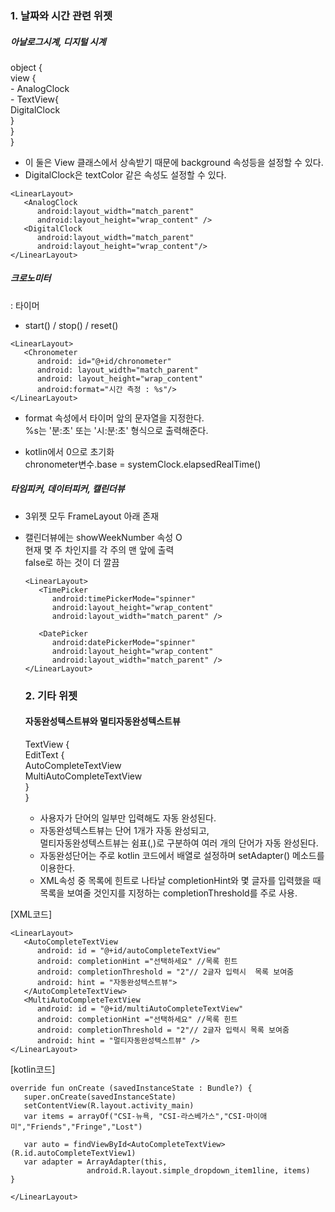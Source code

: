 ### 1. 날짜와 시간 관련 위젯  

##### 아날로그시계, 디지털 시계  
object {  
    view {  
        - AnalogClock  
        - TextView{  
            DigitalClock  
        }  
    }  
}  


- 이 둘은 View 클래스에서 상속받기 때문에 background 속성등을 설정할 수 있다.  
- DigitalClock은 textColor 같은 속성도 설정할 수 있다.  

```
<LinearLayout>
   <AnalogClock
      android:layout_width="match_parent"
      android:layout_height="wrap_content" />
   <DigitalClock
      android:layout_width="match_parent"
      android:layout_height="wrap_content"/>
</LinearLayout>
```

##### 크로노미터  
: 타이머  
- start() / stop() / reset()  

```
<LinearLayout>
   <Chronometer
      android: id="@+id/chronometer"
      android: layout_width="match_parent"
      android: layout_height="wrap_content"
      android:format="시간 측정 : %s"/>
</LinearLayout>
```

- format 속성에서 타이머 앞의 문자열을 지정한다.  
  %s는 '분:초' 또는 '시:분:초' 형식으로 출력해준다.  

- kotlin에서 0으로 초기화  
  chronometer변수.base = systemClock.elapsedRealTime()   


##### 타임피커, 데이터피커, 캘린더뷰  
- 3위젯 모두 FrameLayout 아래 존재   
- 캘린더뷰에는 showWeekNumber 속성 O  
  현재 몇 주 차인지를 각 주의 맨 앞에 출력  
  false로 하는 것이 더 깔끔  
  ```
  <LinearLayout>
     <TimePicker
        android:timePickerMode="spinner"
        android:layout_height="wrap_content"
        android:layout_width="match_parent" />

     <DatePicker
        android:datePickerMode="spinner"
        android:layout_height="wrap_content"
        android:layout_width="match_parent" />
  </LinearLayout>
  ```
  
  ### 2. 기타 위젯  
  #### 자동완성텍스트뷰와 멀티자동완성텍스트뷰  
  TextView {  
   EditText {  
      AutoCompleteTextView  
      MultiAutoCompleteTextView  
   }  
  }  

  - 사용자가 단어의 일부만 입력해도 자동 완성된다.  
  - 자동완성텍스트뷰는 단어 1개가 자동 완성되고,  
    멀티자동완성텍스트뷰는 쉼표(,)로 구분하여 여러 개의 단어가 자동 완성된다.  
  - 자동완성단어는 주로 kotlin 코드에서 배열로 설정하며 setAdapter() 메소드를 이용한다.  
  - XML속성 중 목록에 힌트로 나타날 completionHint와 몇 글자를 입력했을 때 목록을 보여줄 것인지를 지정하는 completionThreshold를 주로 사용.  

[XML코드]  
  ```
  <LinearLayout>
     <AutoCompleteTextView
        android: id = "@+id/autoCompleteTextView"
        android: completionHint ="선택하세요" //목록 힌트
        android: completionThreshold = "2"// 2글자 입력시  목록 보여줌
        android: hint = "자동완성텍스트뷰">
     </AutoCompleteTextView>
     <MultiAutoCompleteTextView
        android: id = "@+id/multiAutoCompleteTextView"
        android: completionHint ="선택하세요" //목록 힌트
        android: completionThreshold = "2"// 2글자 입력시 목록 보여줌
        android: hint = "멀티자동완성텍스트뷰" />
  </LinearLayout>
  ```

[kotlin코드]  
```
override fun onCreate (savedInstanceState : Bundle?) {
   super.onCreate(savedInstanceState)  
   setContentView(R.layout.activity_main)  
   var items = arrayOf("CSI-뉴욕, "CSI-라스베가스","CSI-마이애미","Friends","Fringe","Lost")

   var auto = findViewById<AutoCompleteTextView>(R.id.autoCompleteTextView1)
   var adapter = ArrayAdapter(this,
                 android.R.layout.simple_dropdown_item1line, items)
}

</LinearLayout>
